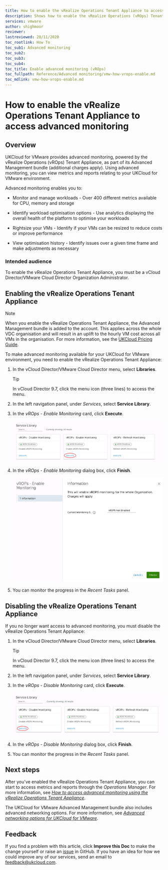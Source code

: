 ```yaml
---
title: How to enable the vRealize Operations Tenant Appliance to access advanced monitoring
description: Shows how to enable the vRealize Operations (vROps) Tenant Appliance in UKCloud for VMware to gain access to advanced monitoring capabilities
services: vmware
author: shighmoor
reviewer:  
lastreviewed: 20/11/2020
toc_rootlink: How To
toc_sub1: Advanced monitoring
toc_sub2:
toc_sub3:
toc_sub4:
toc_title: Enable advanced monitoring (vROps)
toc_fullpath: Reference/Advanced monitoring/vmw-how-vrops-enable.md
toc_mdlink: vmw-how-vrops-enable.md
---
```


# How to enable the vRealize Operations Tenant Appliance to access advanced monitoring

## Overview

UKCloud for VMware provides advanced monitoring, powered by the vRealize Operations (vROps) Tenant Appliance, as part of its Advanced Management bundle (additional charges apply). Using advanced monitoring, you can view metrics and reports relating to your UKCloud for VMware environment.

Advanced monitoring enables you to:

- Monitor and manage workloads - Over 400 different metrics available for CPU, memory and storage

- Identify workload optimisation options - Use analytics displaying the overall health of the platform to optimise your workloads

- Rightsize your VMs - Identify if your VMs can be resized to reduce costs or improve performance

- View optimisation history - Identify issues over a given time frame and make adjustments as necessary

### Intended audience

To enable the vRealize Operations Tenant Appliance, you must be a vCloud Director/VMware Cloud Director Organization Administrator.

## Enabling the vRealize Operations Tenant Appliance

> [!NOTE]
> When you enable the vRealize Operations Tenant Appliance, the Advanced Management bundle is added to the account. This applies across the whole VDC organisation and will result in an uplift to the hourly VM cost across all VMs in the organisation. For more information, see the [UKCloud Pricing Guide](https://ukcloud.com/pricing-guide).

To make advanced monitoring available for your UKCloud for VMware environment, you need to enable the vRealize Operations Tenant Appliance:

1. In the vCloud Director/VMware Cloud Director menu, select **Libraries**.

    > [!TIP]
    > In vCloud Director 9.7, click the menu icon (three lines) to access the menu.

2. In the left navigation panel, under *Services*, select **Service Library**.

3. In the *vROps - Enable Monitoring* card, click **Execute**.

    ![vROps - Enable Monitoring](images/vmw-vrops-enable-card.png)

4. In the *vROps - Enable Monitoring* dialog box, click **Finish**.

    ![vROps - Enable Monitoring dialog box](images/vmw-vrops-enable.png)

5. You can monitor the progress in the *Recent Tasks* panel.

## Disabling the vRealize Operations Tenant Appliance

If you no longer want access to advanced monitoring, you must disable the vRealize Operations Tenant Appliance:

1. In the vCloud Director/VMware Cloud Director menu, select **Libraries**.

    > [!TIP]
    > In vCloud Director 9.7, click the menu icon (three lines) to access the menu.

2. In the left navigation panel, under *Services*, select **Service Library**.

3. In the *vROps - Disable Monitoring* card, click **Execute**.

    ![vROps - Disable Monitoring](images/vmw-vrops-disable-card.png)

4. In the *vROps - Disable Monitoring* dialog box, click **Finish**.

5. You can monitor the progress in the *Recent Tasks* panel.

## Next steps

After you've enabled the vRealize Operations Tenant Appliance, you can start to access metrics and reports through the *Operations Manager*. For more information, see [*How to access advanced monitoring using the vRealize Operations Tenant Appliance*](vmw-how-vrops-use.md).

The UKCloud for VMware Advanced Management bundle also includes advanced networking options. For more information, see [*Advanced networking options for UKCloud for VMware*](vmw-ref-advanced-networking.md).

## Feedback

If you find a problem with this article, click **Improve this Doc** to make the change yourself or raise an [issue](https://github.com/UKCloud/documentation/issues) in GitHub. If you have an idea for how we could improve any of our services, send an email to <feedback@ukcloud.com>.

